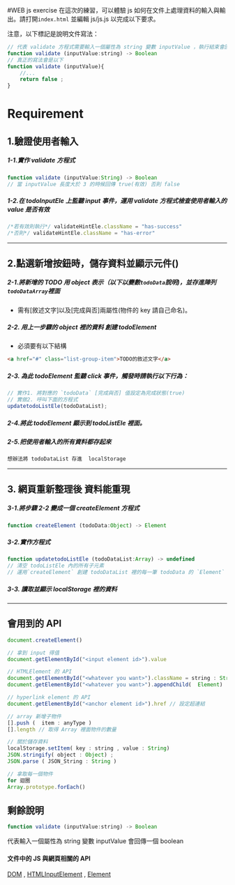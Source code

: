 
#WEB js exercise
在這次的練習，可以體驗 js 如何在文件上處理資料的輸入與輸出。請打開`index.html` 並編輯 js/js.js 以完成以下要求。

注意，以下標記是說明文件寫法：

```javascript
// 代表 validate 方程式需要輸入一個屬性為 string 變數 inputValue ，執行結束會回傳一個 boolean，
function validate (inputValue:string) -> Boolean
// 真正的寫法會是以下
function validate (inputValue){
	//...
	return false ;
}
```
# Requirement

## 1.驗證使用者輸入

##### 1-1.實作 validate 方程式
```javascript
function validate (inputValue:String) -> Boolean
// 當 inputValue 長度大於 3 的時候回傳 true(有效) 否則 false
```

##### 1-2.在 todoInputEle 上監聽 input 事件，運用 validate 方程式檢查使用者輸入的 value 是否有效
```javascript
/*若有效則執行*/ validateHintEle.className = "has-success"
/*否則*/ validateHintEle.className = "has-error"
```
___

## 2.點選新增按鈕時，儲存資料並顯示元件()

##### 2-1.將新增的 TODO 用 object 表示（以下以變數`todoData`說明)，並存進陣列`todoDataArray`裡面
* 需有[敘述文字]以及[完成與否]兩屬性(物件的 key 請自己命名)。

##### 2-2. 用上一步驟的 object 裡的資料 創建 todoElement
* 必須要有以下結構
```html
<a href="#" class="list-group-item">TODO的敘述文字</a>
```

##### 2-3. 為此 todoElement 監聽 click 事件，觸發時請執行以下行為：
```javascript
// 實作1. 將對應的 `todoData` [完成與否] 值設定為完成狀態(true)
// 實做2. 呼叫下面的方程式
updatetodoListEle(todoDataList);
```

##### 2-4.將此 todoElement 顯示到 todoListEle 裡面。

##### 2-5.把使用者輸入的所有資料都存起來
```javascript
想辦法將 todoDataList 存進  localStorage
```

___

## 3. 網頁重新整理後 資料能重現

##### 3-1.將步驟 2-2 變成一個 createElement 方程式
```javascript
function createElement (todoData:Object) -> Element
```

##### 3-2.實作方程式
```javascript
function updatetodoListEle (todoDataList:Array) -> undefined
// 清空 todoListEle 內的所有子元素
// 運用`createElement` 創建 todoDataList 裡的每一筆 todoData 的 `Element`
```

##### 3-3. 讀取並顯示 localStorage 裡的資料

___





## 會用到的 API

```javascript
document.createElement()

// 拿到 input 得值
document.getElementById("<input element id>").value  

// HTMLElement 的 API
document.getElementById("<whatever you want>").className = string : String
document.getElementById("<whatever you want>").appendChild(  Element)

// hyperlink element 的 API
document.getElementById("<anchor element id>").href // 設定超連結

// array 新增子物件
[].push (  item : anyType )
[].length // 取得 Array 裡面物件的數量

// 關於儲存資料
localStorage.setItem( key : string , value : String)
JSON.stringify( object : Object) ;
JSON.parse ( JSON_String : String )

// 拿取每一個物件
for 迴圈
Array.prototype.forEach()
```





## 剩餘說明
```javascript
function validate (inputValue:string) -> Boolean
```
代表輸入一個屬性為 string 變數 inputValue 會回傳一個 boolean

#### 文件中的 JS 與網頁相關的 API

[DOM](https://developer.mozilla.org/en-US/docs/Web/API/Document) , [HTMLInputElement](https://developer.mozilla.org/zh-TW/docs/Web/API/HTMLInputElement) ,
[Element](https://developer.mozilla.org/en-US/docs/Web/API/Element)
